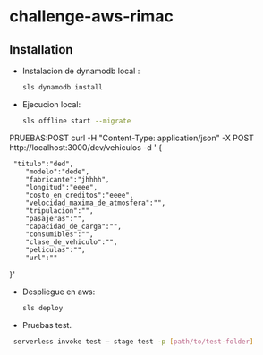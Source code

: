 # challenge-aws-rimac


## Installation

- Instalacion de dynamodb local :

  ```sh
  sls dynamodb install
  ```

- Ejecucion local:

  ```sh
  sls offline start --migrate
  ```


PRUEBAS:POST
curl -H "Content-Type: application/json" -X POST http://localhost:3000/dev/vehiculos -d '
{

     "titulo":"ded",
        "modelo":"dede",
        "fabricante":"jhhhh",
        "longitud":"eeee",
        "costo_en_creditos":"eeee",
        "velocidad_maxima_de_atmosfera":"",
        "tripulacion":"",
        "pasajeras":"",
        "capacidad_de_carga":"",
        "consumibles":"",
        "clase_de_vehiculo":"",
        "peliculas":"",
        "url":""
}'

- Despliegue en aws:

  ```sh
  sls deploy
  ```


- Pruebas test. 
 ```sh
  serverless invoke test — stage test -p [path/to/test-folder]
  ```

